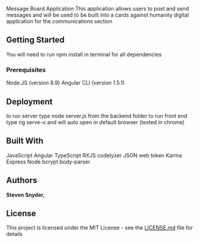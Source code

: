 Message Board Application 
This application allows users to post and send messages and will be used to be built into a cards against humanity digital application for the communications section 


## Getting Started
You will need to run npm install in terminal for all dependencies

### Prerequisites

Node.JS (version 8.9)
Angular CLI (version 1.5.1)

## Deployment
to run server type node server.js from the backend folder 
to run front end type ng serve-o and will auto open in default browser (tested in chrome)


## Built With

JavaScript
Angular
TypeScript
RXJS
codelyzer
JSON web token
Karma
Express
Node
bcrypt
body-parser

## Authors

**Steven Snyder,**

## License

This project is licensed under the MIT License - see the [LICENSE.md](LICENSE.md) file for details
